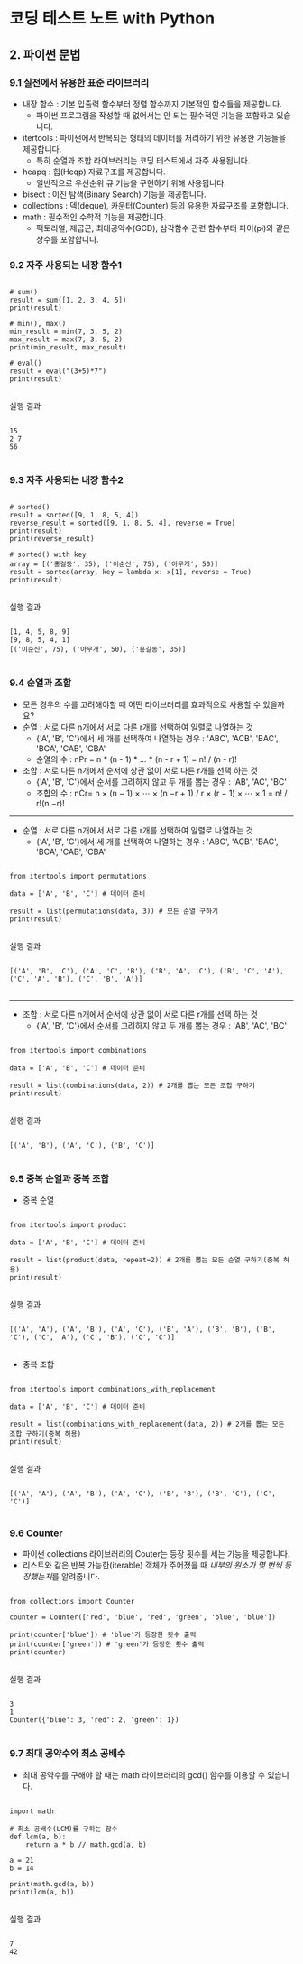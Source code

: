 # 코딩 테스트 노트 with Python

## 2. 파이썬 문법

### 9.1 실전에서 유용한 표준 라이브러리
- 내장 함수 : 기본 입출력 함수부터 정렬 함수까지 기본적인 함수들을 제공합니다.
    - 파이썬 프로그램을 작성할 때 없어서는 안 되는 필수적인 기능을 포함하고 있습니다.
- itertools : 파이썬에서 반복되는 형태의 데이터를 처리하기 위한 유용한 기능들을 제공합니다.
    - 특히 순열과 조합 라이브러리는 코딩 테스트에서 자주 사용됩니다.
- heapq : 힙(Heqp) 자료구조를 제공합니다.
    - 일반적으로 우선순위 큐 기능을 구현하기 위해 사용됩니다.
- bisect : 이진 탐색(Binary Search) 기능을 제공합니다.
- collections : 덱(deque), 카운터(Counter) 등의 유용한 자료구조를 포함합니다.
- math : 필수적인 수학적 기능을 제공합니다.
    - 팩토리얼, 제곱근, 최대공약수(GCD), 삼각함수 관련 함수부터 파이(pi)와 같은 상수를 포함합니다.

### 9.2 자주 사용되는 내장 함수1
<pre>
<code>
# sum()
result = sum([1, 2, 3, 4, 5])
print(result)

# min(), max()
min_result = min(7, 3, 5, 2)
max_result = max(7, 3, 5, 2)
print(min_result, max_result)

# eval()
result = eval("(3+5)*7")
print(result)
</code>
</pre>
실행 결과
<pre>
<code>
15
2 7
56
</code>
</pre>

### 9.3 자주 사용되는 내장 함수2
<pre>
<code>
# sorted()
result = sorted([9, 1, 8, 5, 4])
reverse_result = sorted([9, 1, 8, 5, 4], reverse = True)
print(result)
print(reverse_result)

# sorted() with key
array = [('홍길동', 35), ('이순신', 75), ('아무개', 50)]
result = sorted(array, key = lambda x: x[1], reverse = True)
print(result)
</code>
</pre>
실행 결과
<pre>
<code>
[1, 4, 5, 8, 9]
[9, 8, 5, 4, 1]
[('이순신', 75), ('아무개', 50), ('홍길동', 35)]
</code>
</pre>

### 9.4 순열과 조합
- 모든 경우의 수를 고려해야할 때 어떤 라이브러리를 효과적으로 사용할 수 있을까요?
- 순열 : 서로 다른 n개에서 서로 다른 r개를 선택하여 일렬로 나열하는 것
    - {'A', 'B', 'C'}에서 세 개를 선택하여 나열하는 경우 : 'ABC', 'ACB', 'BAC', 'BCA', 'CAB', 'CBA'
    - 순열의 수 : nPr = n * (n - 1) * … * (n - r + 1) = n! / (n - r)!
- 조합 : 서로 다른 n개에서 순서에 상관 없이 서로 다른 r개를 선택
하는 것
    - {'A', 'B', 'C'}에서 순서를 고려하지 않고 두 개를 뽑는 경우 : 'AB', 'AC', 'BC'
    - 조합의 수 : nCr= n × (n − 1) × ⋯ × (n −r + 1) / r × (r − 1) × ⋯ × 1 = n! / r!(n −r)!

---

- 순열 : 서로 다른 n개에서 서로 다른 r개를 선택하여 일렬로 나열하는 것
    - {'A', 'B', 'C'}에서 세 개를 선택하여 나열하는 경우 : 'ABC', 'ACB', 'BAC', 'BCA', 'CAB', 'CBA'
<pre>
<code>
from itertools import permutations

data = ['A', 'B', 'C'] # 데이터 준비

result = list(permutations(data, 3)) # 모든 순열 구하기
print(result)
</code>
</pre>
실행 결과
<pre>
<code>
[('A', 'B', 'C'), ('A', 'C', 'B'), ('B', 'A', 'C'), ('B', 'C', 'A'), ('C', 'A', 'B'), ('C', 'B', 'A')]
</code>
</pre>

---
- 조합 : 서로 다른 n개에서 순서에 상관 없이 서로 다른 r개를 선택
하는 것
    - {'A', 'B', 'C'}에서 순서를 고려하지 않고 두 개를 뽑는 경우 : 'AB', 'AC', 'BC'
<pre>
<code>
from itertools import combinations

data = ['A', 'B', 'C'] # 데이터 준비

result = list(combinations(data, 2)) # 2개를 뽑는 모든 조합 구하기
print(result)
</code>
</pre>
실행 결과
<pre>
<code>
[('A', 'B'), ('A', 'C'), ('B', 'C')]
</code>
</pre>

### 9.5 중복 순열과 중복 조합
- 중복 순열
<pre>
<code>
from itertools import product

data = ['A', 'B', 'C'] # 데이터 준비

result = list(product(data, repeat=2)) # 2개를 뽑는 모든 순열 구하기(중복 허용)
print(result)
</code>
</pre>
실행 결과
<pre>
<code>
[('A', 'A'), ('A', 'B'), ('A', 'C'), ('B', 'A'), ('B', 'B'), ('B', 'C'), ('C', 'A'), ('C', 'B'), ('C', 'C')]
</code>
</pre>
- 중복 조합
<pre>
<code>
from itertools import combinations_with_replacement

data = ['A', 'B', 'C'] # 데이터 준비

result = list(combinations_with_replacement(data, 2)) # 2개를 뽑는 모든 조합 구하기(중복 허용)
print(result)
</code>
</pre>
실행 결과
<pre>
<code>
[('A', 'A'), ('A', 'B'), ('A', 'C'), ('B', 'B'), ('B', 'C'), ('C', 'C')]
</code>
</pre>

### 9.6 Counter
- 파이썬 collections 라이브러리의 Couter는 등장 횟수를 세는 기능을 제공합니다.
- 리스트와 같은 반복 가능한(iterable) 객체가 주어졌을 때 *내부의 원소가 몇 번씩 등장했는지*를 알려줍니다.
<pre>
<code>
from collections import Counter

counter = Counter(['red', 'blue', 'red', 'green', 'blue', 'blue'])

print(counter['blue']) # 'blue'가 등장한 횟수 출력
print(counter['green']) # 'green'가 등장한 횟수 출력
print(counter)
</code>
</pre>
실행 결과
<pre>
<code>
3
1
Counter({'blue': 3, 'red': 2, 'green': 1})
</code>
</pre>

### 9.7 최대 공약수와 최소 공배수
- 최대 공약수를 구해야 할 때는 math 라이브러리의 gcd() 함수를 이용할 수 있습니다.
<pre>
<code>
import math

# 최소 공배수(LCM)를 구하는 함수
def lcm(a, b):
    return a * b // math.gcd(a, b)

a = 21
b = 14

print(math.gcd(a, b))
print(lcm(a, b))
</code>
</pre>
실행 결과
<pre>
<code>
7
42
</code>
</pre>